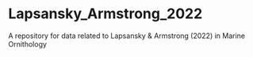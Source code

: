 # Lapsansky_Armstrong_2022
 A repository for data related to Lapsansky & Armstrong (2022) in Marine Ornithology
